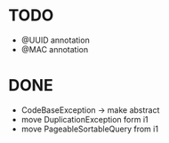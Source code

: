 # TODO
- @UUID annotation
- @MAC annotation 


# DONE
- CodeBaseException -> make abstract
- move DuplicationException form i1
- move PageableSortableQuery from i1
